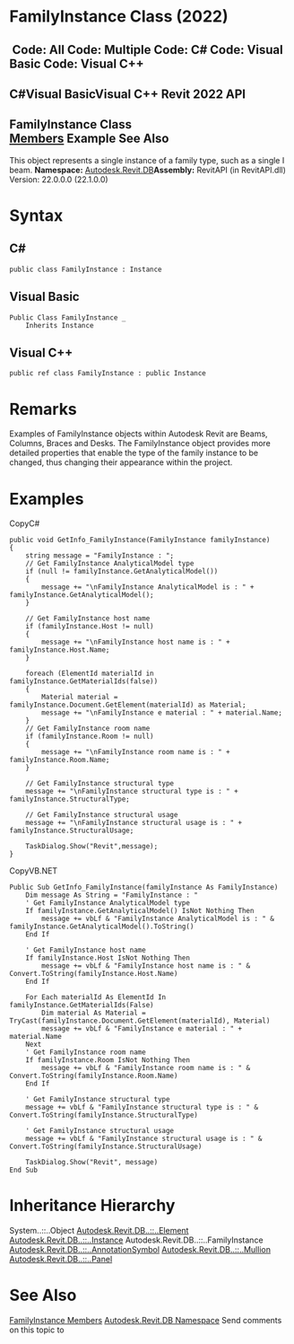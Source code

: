 # FamilyInstance Class (2022)

﻿
 Code: All Code: Multiple Code: C# Code: Visual Basic Code: Visual C++   
---  
C#Visual BasicVisual C++
Revit 2022 API  
---  
FamilyInstance Class  
[Members](ea6bc434-d938-d0e5-ecc3-33e37dbf1d1b.md "FamilyInstance Members") Example See Also  
---  
This object represents a single instance of a family type, such as a single I beam. 
**Namespace:** [Autodesk.Revit.DB](87546ba7-461b-c646-cbb1-2cb8f5bff8b2.md "Autodesk.Revit.DB Namespace")**Assembly:** RevitAPI (in RevitAPI.dll) Version: 22.0.0.0 (22.1.0.0)
# Syntax
C#  
---  
```text
public class FamilyInstance : Instance
```
  
Visual Basic  
---  
```text
Public Class FamilyInstance _
	Inherits Instance
```
  
Visual C++  
---  
```text
public ref class FamilyInstance : public Instance
```
  
# Remarks
Examples of FamilyInstance objects within Autodesk Revit are Beams, Columns, Braces and Desks. The FamilyInstance object provides more detailed properties that enable the type of the family instance to be changed, thus changing their appearance within the project. 
# Examples
CopyC#
```text
public void GetInfo_FamilyInstance(FamilyInstance familyInstance)
{
    string message = "FamilyInstance : ";
    // Get FamilyInstance AnalyticalModel type
    if (null != familyInstance.GetAnalyticalModel())
    {
        message += "\nFamilyInstance AnalyticalModel is : " + familyInstance.GetAnalyticalModel();
    }

    // Get FamilyInstance host name
    if (familyInstance.Host != null)
    {
        message += "\nFamilyInstance host name is : " + familyInstance.Host.Name;
    }

    foreach (ElementId materialId in familyInstance.GetMaterialIds(false))
    {
        Material material = familyInstance.Document.GetElement(materialId) as Material;
        message += "\nFamilyInstance e material : " + material.Name;
    }
    // Get FamilyInstance room name
    if (familyInstance.Room != null)
    {
        message += "\nFamilyInstance room name is : " + familyInstance.Room.Name;
    }

    // Get FamilyInstance structural type
    message += "\nFamilyInstance structural type is : " + familyInstance.StructuralType;

    // Get FamilyInstance structural usage
    message += "\nFamilyInstance structural usage is : " + familyInstance.StructuralUsage;

    TaskDialog.Show("Revit",message);
}
```

CopyVB.NET
```text
Public Sub GetInfo_FamilyInstance(familyInstance As FamilyInstance)
    Dim message As String = "FamilyInstance : "
    ' Get FamilyInstance AnalyticalModel type
    If familyInstance.GetAnalyticalModel() IsNot Nothing Then
        message += vbLf & "FamilyInstance AnalyticalModel is : " & familyInstance.GetAnalyticalModel().ToString()
    End If

    ' Get FamilyInstance host name
    If familyInstance.Host IsNot Nothing Then
        message += vbLf & "FamilyInstance host name is : " & Convert.ToString(familyInstance.Host.Name)
    End If

    For Each materialId As ElementId In familyInstance.GetMaterialIds(False)
        Dim material As Material = TryCast(familyInstance.Document.GetElement(materialId), Material)
        message += vbLf & "FamilyInstance e material : " + material.Name
    Next
    ' Get FamilyInstance room name
    If familyInstance.Room IsNot Nothing Then
        message += vbLf & "FamilyInstance room name is : " & Convert.ToString(familyInstance.Room.Name)
    End If

    ' Get FamilyInstance structural type
    message += vbLf & "FamilyInstance structural type is : " & Convert.ToString(familyInstance.StructuralType)

    ' Get FamilyInstance structural usage
    message += vbLf & "FamilyInstance structural usage is : " & Convert.ToString(familyInstance.StructuralUsage)

    TaskDialog.Show("Revit", message)
End Sub
```

# Inheritance Hierarchy
System..::..Object [Autodesk.Revit.DB..::..Element](eb16114f-69ea-f4de-0d0d-f7388b105a16.md "Element Class") [Autodesk.Revit.DB..::..Instance](08603dd9-976d-a9fe-add7-2a8450b8006c.md "Instance Class") Autodesk.Revit.DB..::..FamilyInstance [Autodesk.Revit.DB..::..AnnotationSymbol](b8ea2b7b-6d1c-d0d3-aaf3-b95003c385b8.md "AnnotationSymbol Class") [Autodesk.Revit.DB..::..Mullion](88bcefd6-2d2d-1c7e-b630-ed252ae965b4.md "Mullion Class") [Autodesk.Revit.DB..::..Panel](ad561307-a19c-9a8a-728d-5646e90b451b.md "Panel Class")
# See Also
[FamilyInstance Members](ea6bc434-d938-d0e5-ecc3-33e37dbf1d1b.md "FamilyInstance Members")
[Autodesk.Revit.DB Namespace](87546ba7-461b-c646-cbb1-2cb8f5bff8b2.md "Autodesk.Revit.DB Namespace")
Send comments on this topic to 